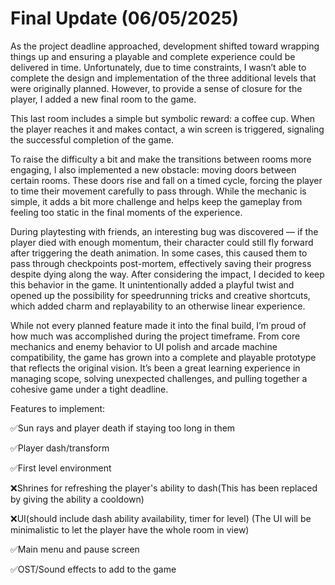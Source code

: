 # Final Update (06/05/2025)

As the project deadline approached, development shifted toward wrapping things up and ensuring a playable and complete experience could be delivered in time. Unfortunately, due to time constraints, I wasn’t able to complete the design and implementation of the three additional levels that were originally planned. However, to provide a sense of closure for the player, I added a new final room to the game.

This last room includes a simple but symbolic reward: a coffee cup. When the player reaches it and makes contact, a win screen is triggered, signaling the successful completion of the game. 

To raise the difficulty a bit and make the transitions between rooms more engaging, I also implemented a new obstacle: moving doors between certain rooms. These doors rise and fall on a timed cycle, forcing the player to time their movement carefully to pass through. While the mechanic is simple, it adds a bit more challenge and helps keep the gameplay from feeling too static in the final moments of the experience.

During playtesting with friends, an interesting bug was discovered — if the player died with enough momentum, their character could still fly forward after triggering the death animation. In some cases, this caused them to pass through checkpoints post-mortem, effectively saving their progress despite dying along the way. After considering the impact, I decided to keep this behavior in the game. It unintentionally added a playful twist and opened up the possibility for speedrunning tricks and creative shortcuts, which added charm and replayability to an otherwise linear experience.

While not every planned feature made it into the final build, I’m proud of how much was accomplished during the project timeframe. From core mechanics and enemy behavior to UI polish and arcade machine compatibility, the game has grown into a complete and playable prototype that reflects the original vision. It’s been a great learning experience in managing scope, solving unexpected challenges, and pulling together a cohesive game under a tight deadline.


Features to implement:

✅Sun rays and player death if staying too long in them

✅Player dash/transform

✅First level environment

❌Shrines for refreshing the player's ability to dash(This has been replaced by giving the ability a cooldown)

❌UI(should include dash ability availability, timer for level) (The UI will be minimalistic to let the player have the whole room in view)

✅Main menu and pause screen

✅OST/Sound effects to add to the game
